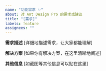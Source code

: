 ```yaml
---
name: "功能需求 ✨"
about: 对 Ant Design Pro 的需求或建议
title: "[需求]"
labels: feature
assignees: ""
---
```


**需求描述** [详细地描述需求，让大家都能理解]

**解决方案** [如果你有解决方案，在这里清晰地阐述]

**其他信息** [如截图等其他信息可以贴在这里]

